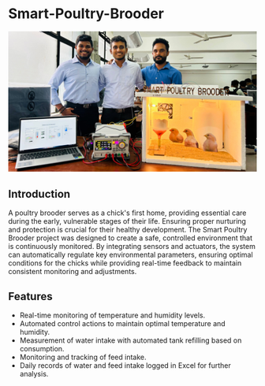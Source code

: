 # Smart-Poultry-Brooder

<img src="Assets\group photo.jpg"></img>

## Introduction
A poultry brooder serves as a chick's first home, providing essential care during the early, vulnerable stages of their life. Ensuring proper nurturing and protection is crucial for their healthy development. The Smart Poultry Brooder project was designed to create a safe, controlled environment that is continuously monitored. By integrating sensors and actuators, the system can automatically regulate key environmental parameters, ensuring optimal conditions for the chicks while providing real-time feedback to maintain consistent monitoring and adjustments.

## Features
- Real-time monitoring of temperature and humidity levels.
- Automated control actions to maintain optimal temperature and humidity.
- Measurement of water intake with automated tank refilling based on consumption.
- Monitoring and tracking of feed intake.
- Daily records of water and feed intake logged in Excel for further analysis.

